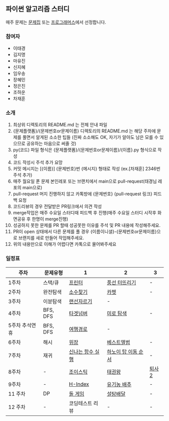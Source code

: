 ## 파이썬 알고리즘 스터디

매주 문제는 [문제집](https://github.com/tony9402/baekjoon) 또는 [프로그래머스](https://programmers.co.kr/learn/challenges)에서 선정합니다.

### 참여자

- 이태경
- 김지명
- 마유진
- 신지혜
- 임우송
- 장혜민
- 정은진
- 조하운
- 차재훈
 
### 소개

1. 최상위 디렉토리의 README.md 는 전체 안내 파일
2. {문제플랫폼}/{문제번호or문제이름} 디렉토리의 README.md 는 해당 주차에 문제를 풀면서 알게된 소소한 팁들 (진짜 소소해도 OK, 자기가 알아도 남은 모를 수 있으므로 공유하는 마음으로 써줄 것)
3. py(코드) 파일 형식은 {문제플랫폼}/{문제번호or문제이름}/{이름}.py 형식으로 작성
4. 코드 작성시 주석 추가 요망
5. 커밋 메시지는 [{이름}] {문제번호}번 {메시지} 형태로 작성 (ex.[차재훈] 2346번 주석 추가)
6. 매주 월요일 푼 문제 본인레포 또는 브랜치에서 main으로 pull-request(태경님 레포의 main으로)
7. pull-request 머지 진행하지 않고 카톡방에 {문제번호} {pull-request 링크} 피드백 요청
9. 코드리뷰의 경우 전달받은 PR링크에서 의견 작성
10. merge작업은 매주 수요일 스터디때 피드백 후 진행(매주 수요일 스터디 시작후 화면공유 후 한명이 merge진행)
11. 성공하지 못한 문제를 PR 할때 성공못한 이유를 주석 및 PR 내용에 작성해주세요.
12. PR이 open 상태에서 다른 문제를 풀 경우 {이름이니셜}-{문제번호or문제이름}으로 브랜치를 새로 만들어 작업해주세요.
13. 위의 내용만으로 이해가 어렵다면 카톡으로 물어봐주세요

### 일정표

| 주차 | 문제유형 | 1 | 2 | 3 |
| ------ | ------ | ------ | ------ | ------ |
| 1주차 | 스택/큐 | [프린터](https://programmers.co.kr/learn/courses/30/lessons/42587) | [풍선 터뜨리기](https://www.acmicpc.net/problem/2346) | - |
| 2주차 | 완전탐색 | [소수찾기](https://programmers.co.kr/learn/courses/30/lessons/42839) | [카펫](https://programmers.co.kr/learn/courses/30/lessons/42842) | - |
| 3주차 | 이분탐색 | [랜선자르기](https://www.acmicpc.net/problem/1654) | - |
| 4주차 | BFS, DFS | [타겟넘버](https://programmers.co.kr/learn/courses/30/lessons/43165?language=python3) | [미로 탐색](https://www.acmicpc.net/problem/2178) | - |
| 5주차 추석연휴 | BFS, DFS | [여행경로](https://programmers.co.kr/learn/courses/30/lessons/43164) | - |
| 6주차 | 해시 | [위장](https://programmers.co.kr/learn/courses/30/lessons/42578) | [베스트앨범](https://programmers.co.kr/learn/courses/30/lessons/42579) | - |
| 7주차 | 재귀 | [신나는 함수 실행](https://www.acmicpc.net/problem/9184) | [하노이 탑 이동 순서](https://www.acmicpc.net/problem/11729) | - |
| 8주차 | - | [조이스틱](https://programmers.co.kr/learn/courses/30/lessons/42860) | [태권왕](https://www.acmicpc.net/problem/14562) | [퇴사2](https://www.acmicpc.net/problem/15486) |
| 9주차 | - | [H-Index](https://programmers.co.kr/learn/courses/30/lessons/42747) | [유기농 배추](https://www.acmicpc.net/problem/1012) | - |
| 11 주차 | DP | [돌 게임](https://www.acmicpc.net/problem/9655) | [설탕배달](https://www.acmicpc.net/problem/2839) | - |
| 12 주차 | - | 코딩테스트 리뷰 | - | - |
